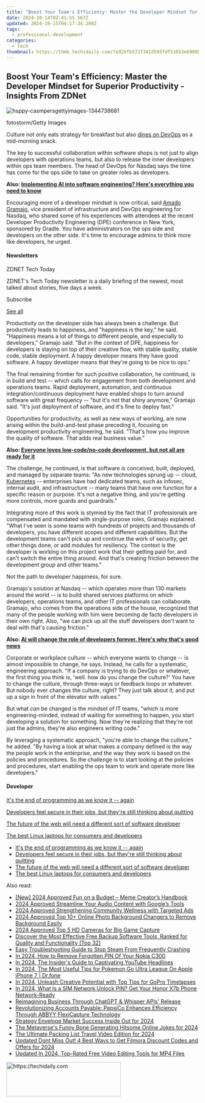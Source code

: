 ```yaml
---
title: "Boost Your Team's Efficiency: Master the Developer Mindset for Superior Productivity - Insights From ZDNet"
date: 2024-10-14T02:41:55.567Z
updated: 2024-10-15T04:17:34.280Z
tags:
  - professional-development
categories:
  - tech
thumbnail: https://thmb.techidaily.com/7e92efb572f341d595fdf51653eb900bed0a3b4c499d6d0e966107ddb98f908c.jpg
---
```


## Boost Your Team's Efficiency: Master the Developer Mindset for Superior Productivity - Insights From ZDNet

![hsppy-casmpersgettyimages-1344738681](https://www.zdnet.com/a/img/resize/9e21c92728e5dae1d47bd047d80f959eb4af268d/2023/10/12/2935dabc-c85e-457f-ab84-0d6746a2641a/hsppy-casmpersgettyimages-1344738681.jpg?auto=webp&width=1280)

fotostorm/Getty Images

Culture not only eats strategy for breakfast but also [dines on DevOps](https://www.zdnet.com/article/building-software-these-days-design-thinking-hybrid-team-and-of-course-devops/) as a mid-morning snack. 

The key to successful collaboration within software shops is not just to align developers with operations teams, but also to release the inner developers within ops team members. The head of DevOps for Nasdaq says the time has come for the ops side to take on greater roles as developers. 

**Also: [Implementing AI into software engineering? Here's everything you need to know](https://www.zdnet.com/article/implementing-ai-into-software-engineering-heres-everything-you-need-to-know/)**

Encouraging more of a developer mindset is now critical, said [Amado Gramajo](https://www.linkedin.com/in/amado/), vice president of infrastructure and DevOps engineering for Nasdaq, who shared some of his experiences with attendees at the recent Developer Productivity Engineering (DPE) conference in New York, sponsored by Gradle. You have administrators on the ops side and developers on the other side. It's time to encourage admins to think more like developers, he urged. 

#### Newsletters

ZDNET Tech Today

ZDNET's Tech Today newsletter is a daily briefing of the newest, most talked about stories, five days a week.

 Subscribe

[See all](https://www.zdnet.com/newsletters/)

Productivity on the developer side has always been a challenge. But productivity leads to happiness, and "happiness is the key," he said. "Happiness means a lot of things to different people, and especially to developers," Gramajo said. "But in the context of DPE, happiness for developers is staying on top of their creative flow, with stable quality, stable code, stable deployment. A happy developer means they have good software. A happy developer means that they're going to be nice to ops."

The final remaining frontier for such positive collaboration, he continued, is in build and test -- which calls for engagement from both development and operations teams. Rapid deployment, automation, and continuous integration/continuous deployment have enabled shops to turn around software with great frequency -- "but it's not that shiny anymore," Gramajo said. "It's just deployment of software, and it's fine to deploy fast."

Opportunities for productivity, as well as new ways of working, are now arising within the build-and-test phase preceding it, focusing on development productivity engineering, he said. "That's how you improve the quality of software. That adds real business value."

**Also: [Everyone loves low-code/no-code development, but not all are ready for it](https://www.zdnet.com/article/everyone-loves-low-code-development-but-not-all-are-ready-for-it/)**

The challenge, he continued, is that software is conceived, built, deployed, and managed by separate teams: "As new technologies sprung up -- cloud, [Kubernetes](https://www.zdnet.com/article/what-is-kubernetes-everything-your-business-needs-to-know/) \-- enterprises have had dedicated teams, such as infosec, internal audit, and infrastructure -- many teams that have one function for a specific reason or purpose. It's not a negative thing, and you're getting more controls, more guards and guardrails."

Integrating more of this work is stymied by the fact that IT professionals are compensated and mandated with single-purpose roles, Gramajo explained. "What I've seen is some teams with hundreds of projects and thousands of developers, you have different scopes and different capabilities. But the development teams can't pick up and continue the work of security, get other things done, or add modules for resiliency. The context is the developer is working on this project work that their getting paid for, and can't switch the entire thing around. And that's creating friction between the development group and other teams."

Not the path to developer happiness, for sure. 

Gramajo's solution at Nasdaq -- which operates more than 130 markets around the world -- is to build shared services platforms on which developers, operations teams, and other IT professionals can collaborate. Gramajo, who comes from the operations side of the house, recognized that many of the people working with him were becoming de facto developers in their own right. Also, "we can pick up all the stuff developers don't want to deal with that's causing friction." 

**Also: [AI will change the role of developers forever. Here's why that's good news](https://www.zdnet.com/article/ai-will-change-the-role-of-developers-forever-heres-why-thats-good-news/)**

Corporate or workplace culture -- which everyone wants to change -- is almost impossible to change, he says. Instead, he calls for a systematic, engineering approach. "If a company is trying to do DevOps or whatever, the first thing you think is, 'well. how do you change the culture?' You have to change the culture, through three-ways or feedback loops or whatever. But nobody ever changes the culture, right? They just talk about it, and put up a sign in front of the elevator with values."

But what _can_ be changed is the mindset of IT teams, "which is more engineering-minded, instead of waiting for something to happen, you start developing a solution for something. Now they're realizing that they're not just the admins, they're also engineers writing code."

By leveraging a systematic approach, "you're able to change the culture," he added. "By having a look at what makes a company defined is the way the people work in the enterprise, and the way they work is based on the policies and procedures. So the challenge is to start looking at the policies and procedures, start enabling the ops team to work and operate more like developers."

#### Developer

[It's the end of programming as we know it -- again](https://www.zdnet.com/article/its-the-end-of-programming-as-we-know-it-again/ "It's the end of programming as we know it -- again")

[Developers feel secure in their jobs, but they're still thinking about quitting](https://www.zdnet.com/article/developers-feel-secure-in-their-jobs-but-theyre-still-thinking-about-quitting/ "Developers feel secure in their jobs, but they're still thinking about quitting")

[The future of the web will need a different sort of software developer](https://www.zdnet.com/article/the-future-of-the-web-will-need-a-different-sort-of-software-developer/ "The future of the web will need a different sort of software developer")

[The best Linux laptops for consumers and developers](https://www.zdnet.com/article/best-linux-laptop/ "The best Linux laptops for consumers and developers")

* [It's the end of programming as we know it -- again](https://www.zdnet.com/article/its-the-end-of-programming-as-we-know-it-again/ "It's the end of programming as we know it -- again")
* [Developers feel secure in their jobs, but they're still thinking about quitting](https://www.zdnet.com/article/developers-feel-secure-in-their-jobs-but-theyre-still-thinking-about-quitting/ "Developers feel secure in their jobs, but they're still thinking about quitting")
* [The future of the web will need a different sort of software developer](https://www.zdnet.com/article/the-future-of-the-web-will-need-a-different-sort-of-software-developer/ "The future of the web will need a different sort of software developer")
* [The best Linux laptops for consumers and developers](https://www.zdnet.com/article/best-linux-laptop/ "The best Linux laptops for consumers and developers")

<ins class="adsbygoogle"
     style="display:block"
     data-ad-format="autorelaxed"
     data-ad-client="ca-pub-7571918770474297"
     data-ad-slot="1223367746"></ins>

<ins class="adsbygoogle"
     style="display:block"
     data-ad-client="ca-pub-7571918770474297"
     data-ad-slot="8358498916"
     data-ad-format="auto"
     data-full-width-responsive="true"></ins>

<span class="atpl-alsoreadstyle">Also read:</span>
<div><ul>
<li><a href="https://fox-cloud.techidaily.com/new-2024-approved-fun-on-a-budget-meme-creators-handbook/"><u>[New] 2024 Approved Fun on a Budget – Meme Creator’s Handbook</u></a></li>
<li><a href="https://some-tips.techidaily.com/2024-approved-streamline-your-audio-content-with-googles-tools/"><u>2024 Approved Streamline Your Audio Content with Google’s Tools</u></a></li>
<li><a href="https://some-tips.techidaily.com/2024-approved-strengthening-community-wellness-with-targeted-ads/"><u>2024 Approved Strengthening Community Wellness with Targeted Ads</u></a></li>
<li><a href="https://some-tips.techidaily.com/2024-approved-top-10plus-online-photo-background-changers-to-remove-background-easily/"><u>2024 Approved Top 10+ Online Photo Background Changers to Remove Background Easily</u></a></li>
<li><a href="https://some-tips.techidaily.com/2024-approved-top-5-hd-cameras-for-big-game-capture/"><u>2024 Approved Top 5 HD Cameras for Big Game Capture</u></a></li>
<li><a href="https://techtrends.techidaily.com/discover-the-most-effective-free-backup-software-tools-ranked-for-quality-and-functionality-top-32/"><u>Discover the Most Effective Free Backup Software Tools, Ranked for Quality and Functionality (Top 32)</u></a></li>
<li><a href="https://program-issues.techidaily.com/easy-troubleshooting-guide-to-stop-steam-from-frequently-crashing/"><u>Easy Troubleshooting Guide to Stop Steam From Frequently Crashing</u></a></li>
<li><a href="https://easy-unlock-android.techidaily.com/in-2024-how-to-remove-forgotten-pin-of-your-nokia-c300-by-drfone-android/"><u>In 2024, How to Remove Forgotten PIN Of Your Nokia C300</u></a></li>
<li><a href="https://some-tips.techidaily.com/in-2024-the-insiders-guide-to-captivating-youtube-headlines/"><u>In 2024, The Insider's Guide to Captivating YouTube Headlines</u></a></li>
<li><a href="https://ios-pokemon-go.techidaily.com/in-2024-the-most-useful-tips-for-pokemon-go-ultra-league-on-apple-iphone-7-drfone-by-drfone-virtual-ios/"><u>In 2024, The Most Useful Tips for Pokemon Go Ultra League On Apple iPhone 7 | Dr.fone</u></a></li>
<li><a href="https://some-tips.techidaily.com/in-2024-unleash-creative-potential-with-top-tips-for-gopro-timelapses/"><u>In 2024, Unleash Creative Potential with Top Tips for GoPro Timelapses</u></a></li>
<li><a href="https://sim-unlock.techidaily.com/in-2024-what-is-a-sim-network-unlock-pin-get-your-honor-x7b-phone-network-ready-by-drfone-android/"><u>In 2024, What Is a SIM Network Unlock PIN? Get Your Honor X7b Phone Network-Ready</u></a></li>
<li><a href="https://tech-revival.techidaily.com/reimagining-business-through-chatgpt-and-whisper-apis-release/"><u>Reimagining Business Through ChatGPT & Whisper APIs' Release</u></a></li>
<li><a href="https://some-guidance.techidaily.com/revolutionizing-accounts-payable-pepsico-enhances-efficiency-through-abbyy-flexicapture-technology/"><u>Revolutionizing Accounts Payable: PepsiCo Enhances Efficiency Through ABBYY FlexiCapture Technology</u></a></li>
<li><a href="https://some-tips.techidaily.com/strategy-envelope-market-success-inside-out-for-2024/"><u>Strategy Envelope Market Success Inside Out for 2024</u></a></li>
<li><a href="https://some-tips.techidaily.com/the-metaverses-funny-bone-generating-hitsome-online-jokes-for-2024/"><u>The Metaverse's Funny Bone Generating Hitsome Online Jokes for 2024</u></a></li>
<li><a href="https://some-tips.techidaily.com/the-ultimate-packing-list-travel-video-edition-for-2024/"><u>The Ultimate Packing List Travel Video Edition for 2024</u></a></li>
<li><a href="https://ai-video-apps.techidaily.com/updated-dont-miss-out-4-best-ways-to-get-filmora-discount-codes-and-offers-for-2024/"><u>Updated Dont Miss Out! 4 Best Ways to Get Filmora Discount Codes and Offers for 2024</u></a></li>
<li><a href="https://ai-driven-video-production.techidaily.com/updated-in-2024-top-rated-free-video-editing-tools-for-mp4-files/"><u>Updated In 2024, Top-Rated Free Video Editing Tools for MP4 Files</u></a></li>
</ul></div>

<!-- affiliate ads begin -->
<a href="https://aligracehair.sjv.io/c/5597632/1880956/19272" target="_top" id="1880956">
  <img src="//a.impactradius-go.com/display-ad/19272-1880956" border="0" alt="https://techidaily.com" width="300" height="90"/>
</a>
<img height="0" width="0" src="https://aligracehair.sjv.io/i/5597632/1880956/19272" style="position:absolute;visibility:hidden;" border="0" />
<!-- affiliate ads end -->

